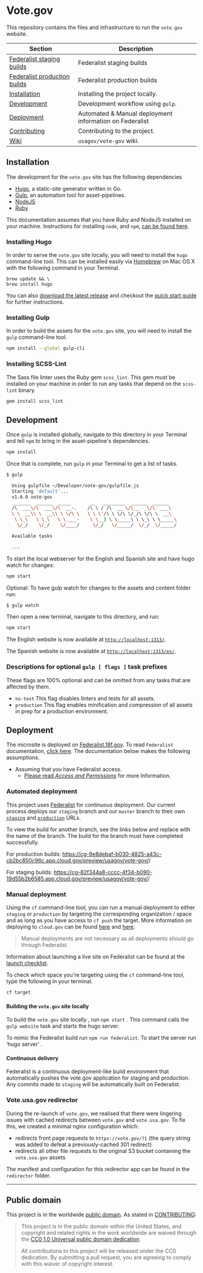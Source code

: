 # Vote.gov

This repository contains the files and infrastructure to run the `vote.gov`
website. 

 Section | Description
 ------- | -----------
 [Federalist staging builds](https://federalistapp-staging.18f.gov/sites) | Federalist staging builds 
 [Federalist production builds](https://federalistapp.18f.gov/sites) | Federalist production builds
 [Installation](#installation)   | Installing the project locally.
 [Development](#development)     | Development workflow using `gulp`.
 [Deployment](#deployment)       | Automated & Manual deployment information on Federalist
 [Contributing](CONTRIBUTING.md) | Contributing to the project.
 [Wiki](https://github.com/usagov/vote-gov/wiki) | `usagov/vote-gov` wiki.


## Installation

The development for the `vote.gov` site has the following dependencies

- [Hugo](http://gohugo.io "Hugo Homepage"), a static-site generator written in Go.
- [Gulp](http://gulpjs.com "GulpJS Homepage"), an automation tool for asset-pipelines.
- [NodeJS](https://nodejs.org/ "NodeJS Homepage")
- [Ruby](https://www.ruby-lang.org/ "Ruby Homepage")

This documentation assumes that you have Ruby and NodeJS installed on your
machine.  Instructions for installing `node`, and `npm`, [can be found here][node-install].

[node-install]: https://nodejs.org/en/download/ "NodeJS Downloads"

### Installing Hugo

In order to serve the `vote.gov` site locally, you will need to install the `hugo`
command-line tool. This can be installed easily via [Homebrew][homebrew-install]
on Mac OS X with the following command in your Terminal.

[homebrew-install]: http://brew.sh "Homebrew Installation"

```shell
brew update && \
brew install hugo
```

You can also [download the latest release][hugo-release] and checkout the
[quick start guide][hugo-quick-guide] for further instructions.

[hugo-release]: https://github.com/spf13/hugo/releases "Download Latest Hugo Release"
[hugo-quick-guide]: http://gohugo.io/overview/quickstart/ "Hugo Quickstart Guide"

### Installing Gulp

In order to build the assets for the `vote.gov` site, you will need to install the
`gulp` command-line tool.

```sh
npm install --global gulp-cli
```

### Installing SCSS-Lint

The Sass file linter uses the Ruby gem `scss_lint`. This gem must be installed
on your machine in order to run any tasks that depend on the `scss-lint` binary.

```sh
gem install scss_lint
```

## Development

Once `gulp` is installed globally, navigate to this directory in your Terminal
and tell `npm` to bring in the asset-pipeline's dependencies.

```sh
npm install
```

Once that is complete, run `gulp` in your Terminal to get a list of tasks.

```sh
$ gulp

  Using gulpfile ~/Developer/vote-gov/gulpfile.js
  Starting 'default'...
  v1.0.0 vote-gov
   ______  ______  _____       __   ________  ______  ______
  /\  ___\/\  ___\/\  __-.    /\ \ / /\  __ \/\__  _\/\  ___\
  \ \  __\\ \  __\\ \ \/\ \   \ \ \'/\ \ \/\ \/_/\ \/\ \  __\
   \ \_\   \ \_\   \ \____-    \ \__| \ \_____\ \ \_\ \ \_____\
    \/_/    \/_/    \/____/     \/_/   \/_____/  \/_/  \/_____/

  Available tasks

  ...
```

To start the local webserver for the English and Spanish site and have hugo watch
for changes:

```sh
npm start
```

Optional: To have gulp watch for changes to the assets and content folder run: 

```sh
$ gulp watch 
```

Then open a new terminal, navigate to this directory, and run: 

```sh
npm start
``` 

The English website is now available at [`http://localhost:1313/`](http://localhost:1313/).

The Spanish website is now available at [`http://localhost:1313/es/`](http://localhost:1313/es/).

### Descriptions for optional `gulp [ flags ]` task prefixes

These flags are 100% optional and can be omitted from any tasks that are
affected by them.

- `no-test` This flag disables linters and tests for all assets.
- `production` This flag enables minification and compression of all assets in
  prep for a production environment.

## Deployment

The microsite is deployed on [Federalist.18f.gov][fed-homepage]. To read `Federalist`
documentation, [click here][fed-docs]. The documentation below makes the
following assumptions.

- Assuming that you have Federalist access. 
    - [Please read _Access and Permissions_](https://federalist.18f.gov/documentation/access-permissions/) for more
      Information.

[fed-homepage]: https://federalist.18f.gov "Federalist.18f.gov: Homepage"
[fed-docs]: https://federalist.18f.gov/documentation/ "Federalist.18f.gov: Documentation"

### Automated deployment

This project uses [Federalist](https://federalist.18f.gov) for continuous deployment. Our
current process deploys our `staging` branch and our `master` branch to their
own [`staging`][vote-staging] and [`production`][vote-production] URLs.

To view the build for another branch, see the links below and replace <BRANCH> with the name of the branch. The build for the branch must have completed successfully. 

For production builds: https://cg-9e8debaf-b030-4825-a43c-cb2bc850c96c.app.cloud.gov/preview/usagov/vote-gov/<BRANCH>/ 

For staging builds: https://cg-82f344a8-cccc-4f34-b090-19d55b2b6585.app.cloud.gov/preview/usagov/vote-gov/<BRANCH>/ 

[vote-staging]: TBD "Vote USA: Staging"
[vote-production]: https://vote.gov "Vote USA: Production"

### Manual deployment

Using the `cf` command-line tool, you can run a manual deployment to either
`staging` or `production` by targeting the corresponding organization / space
and as long as you have access to `cf push` the target. More information on
deploying to `cloud.gov` can be found [here][cg-deploy-hw] and [here][cg-deploy-ss].

[cg-deploy-hw]: https://docs.cloud.gov/getting-started/your-first-deploy/ "Cloud.gov: Your First Deploy"
[cg-deploy-ss]: https://docs.cloud.gov/apps/static/ "Cloud.gov: Deploying Static Sites"

> Manual deployments are not necessary as all deployments _should_ go through
> Federalist.

Information about launching a live site on Federalist can be found at the [launch checklist](https://federalist.18f.gov/documentation/launch-checklist/).

To check which space you're targeting using the `cf` command-line tool, type the
following in your terminal.

```sh
cf target
```

#### Building the `vote.gov` site locally

To build the `vote.gov` site locally , run  `npm start` . This command calls the `gulp website` task and starts the hugo server.  

To mimic the Federalist build run `npm run federalist`. To start the server run ‘hugo server’ .


#### Continuous delivery

Federalist is a continuous deployment-like build environment that automatically pushes the vote.gov application for staging and production.
Any commits made to `staging` will be automatically built on Federalist. 

### Vote.usa.gov redirector

During the re-launch of `vote.gov`, we realised that there were lingering
issues with cached redirects between `vote.gov` and `vote.usa.gov`. To
fix this, we created a minimal nginx configuration which:

  * redirects front page requests to `https://vote.gov/?1` (the query string
    was added to defeat a previously-cached 301 redirect)
  * redirects all other file requests to the original S3 bucket containing
    the `vote.usa.gov` assets

The manifest and configuration for this redirector app can be found in the
`redirector` folder.

---

## Public domain

This project is in the worldwide [public domain](LICENSE.md). As stated in [CONTRIBUTING](CONTRIBUTING.md):

> This project is in the public domain within the United States, and copyright
> and related rights in the work worldwide are waived through the [CC0 1.0
> Universal public domain dedication](https://creativecommons.org/publicdomain/zero/1.0/).
>
>All contributions to this project will be released under the CC0
>dedication. By submitting a pull request, you are agreeing to comply
>with this waiver of copyright interest.
